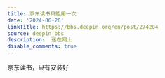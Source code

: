 ```yaml
---
title: 京东读书只能用一次
date: '2024-06-26'
linkTitle: https://bbs.deepin.org/en/post/274284
source: deepin_bbs
description:  迷在网上 
disable_comments: true
---
```

京东读书，只有安装好
